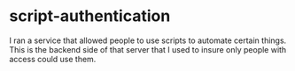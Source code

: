 # script-authentication
I ran a service that allowed people to use scripts to automate certain things. This is the backend side of that server that I used to insure only people with access could use them.
